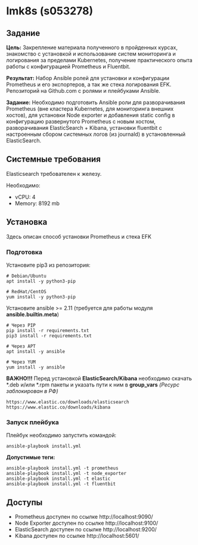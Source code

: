 # lmk8s (s053278)
## Задание

**Цель:** Закрепление материала полученного в пройденных курсах, знакомство с установкой и использование систем мониторинга и логирования за пределами Kubernetes, получение практического опыта работы с конфигурацией Prometheus и Fluentbit.

**Результат:** Набор Ansible ролей для установки и конфигурации Prometheus и его экспортеров, а так же стека логирования EFK.
Репозиторий на Github.com с ролями и плейбуками Ansible.

**Задание:** Необходимо подготовить Ansible роли для разворачивания Prometheus (вне кластера Kubernetes, для мониторинга внешних хостов), для установки Node exporter и добавления static config в конфигурацию развернутого Prometheus с новым хостом, разворачивания ElasticSearch + Kibana, установки fluentbit с настроенным сбором системных логов (из journald) в установленный ElasticSearch.

## Системные требования
Elasticsearch требователен к железу.

Необходимо:
- vCPU: 4
- Memory: 8192 mb

## Установка
Здесь описан способ установки Prometheus и стека EFK

### Подготовка
Установите pip3 из репозитория:
```
# Debian/Ubuntu
apt install -y python3-pip

# RedHat/CentOS
yum install -y python3-pip
```

Установите ansible >= 2.11 (требуется для работы модуля **ansible.builtin.meta**)
```
# Через PIP
pip install -r requirements.txt
pip3 install -r requirements.txt

# Через APT
apt install -y ansible

# Через YUM
yum install -y ansible
```
**ВАЖНО!!!** Перед установкой **ElasticSearch/Kibana** необходимо скачать *.deb и/или *.rpm пакеты и указать пути к ним в **group_vars** *(Ресурс заблокирован в РФ)*
```
https://www.elastic.co/downloads/elasticsearch
https://www.elastic.co/downloads/kibana
```

### Запуск плейбука
Плейбук необходимо запустить командой:
```
ansible-playbook install.yml
```

**Допустимые теги:**
```
ansible-playbook install.yml -t prometheus
ansible-playbook install.yml -t node_exporter
ansible-playbook install.yml -t elastic
ansible-playbook install.yml -t fluentbit
```

## Доступы
- Prometheus доступен по ссылке http://localhost:9090/
- Node Exporter доступен по ссылке http://localhost:9100/
- ElasticSearch доступен по ссылке http://localhost:9200/
- Kibana доступен по ссылке http://localhost:5601/
